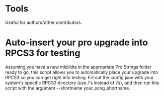 # Tools
Useful for authors/other contributors.

# Auto-insert your pro upgrade into RPCS3 for testing
Assuming you have a new midi/dta in the appropriate Pro Strings folder ready to go, this script allows you to automatically place your upgrade into RPCS3 so you can get right into testing.
Fill out the config.json with your system's specific RPCS3 directory (use /'s instead of \\'s), and then run this script with the argument --shortname your_song_shortname.